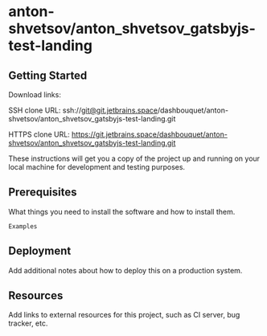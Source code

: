# anton-shvetsov/anton_shvetsov_gatsbyjs-test-landing



## Getting Started

Download links:

SSH clone URL: ssh://git@git.jetbrains.space/dashbouquet/anton-shvetsov/anton_shvetsov_gatsbyjs-test-landing.git

HTTPS clone URL: https://git.jetbrains.space/dashbouquet/anton-shvetsov/anton_shvetsov_gatsbyjs-test-landing.git



These instructions will get you a copy of the project up and running on your local machine for development and testing purposes.

## Prerequisites

What things you need to install the software and how to install them.

```
Examples
```

## Deployment

Add additional notes about how to deploy this on a production system.

## Resources

Add links to external resources for this project, such as CI server, bug tracker, etc.
